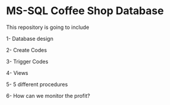 # MS-SQL Coffee Shop Database

This repository is going to include 
  
  
  1- Database design

  2- Create Codes 
  
  3- Trigger Codes
 
  4- Views 
 
  
  5- 5 different procedures 
  
  
  6- How can we monitor the profit? 

